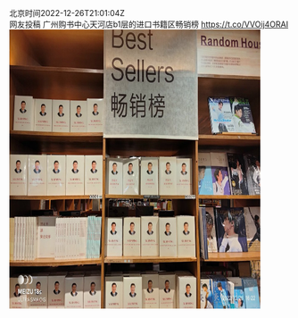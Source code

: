北京时间2022-12-26T21:01:04Z<br>网友投稿
广州购书中心天河店b1层的进口书籍区畅销榜 https://t.co/VVOij4ORAI<br><img src='/temp/image/2022/n-Month-12/1607360849462677507_0.jpg' width='450' height='500'><br><br>